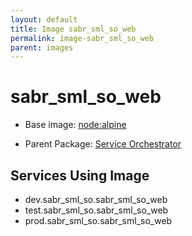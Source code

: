 ```yaml
---
layout: default
title: Image sabr_sml_so_web
permalink: image-sabr_sml_so_web
parent: images
---
```

# sabr_sml_so_web

* Base image:  [node:alpine](image-node:alpine)

* Parent Package: [Service Orchestrator](package--sabr-sml-so)


## Services Using Image
* dev.sabr_sml_so.sabr_sml_so_web
* test.sabr_sml_so.sabr_sml_so_web
* prod.sabr_sml_so.sabr_sml_so_web


